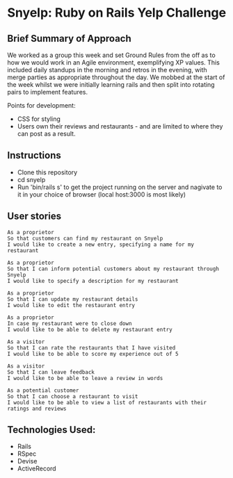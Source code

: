 Snyelp: Ruby on Rails Yelp Challenge
==================

Brief Summary of Approach
-------
We worked as a group this week and set Ground Rules from the off as to how we would work in an Agile environment, exemplifying XP values.  This included daily standups in the morning and retros in the evening, with merge parties as appropriate throughout the day.  We mobbed at the start of the week whilst we were initially learning rails and then split into rotating pairs to implement features.

Points for development:
* CSS for styling
* Users own their reviews and restaurants - and are limited to where they can post as a result.

Instructions
-------

* Clone this repository
* cd snyelp
* Run 'bin/rails s' to get the project running on the server and nagivate to it in your choice of browser (local host:3000 is most likely)

User stories
--------
```
As a proprietor
So that customers can find my restaurant on Snyelp
I would like to create a new entry, specifying a name for my restaurant

As a proprietor
So that I can inform potential customers about my restaurant through Snyelp
I would like to specify a description for my restaurant

As a proprietor
So that I can update my restaurant details
I would like to edit the restaurant entry

As a proprietor
In case my restaurant were to close down
I would like to be able to delete my restaurant entry

As a visitor
So that I can rate the restaurants that I have visited
I would like to be able to score my experience out of 5

As a visitor
So that I can leave feedback
I would like to be able to leave a review in words

As a potential customer
So that I can choose a restaurant to visit
I would like to be able to view a list of restaurants with their ratings and reviews
```

Technologies Used:
--------
* Rails
* RSpec
* Devise
* ActiveRecord

